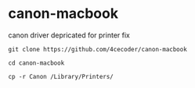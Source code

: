 # canon-macbook
canon driver depricated for printer fix

`git clone https://github.com/4cecoder/canon-macbook`

`cd canon-macbook`

`cp -r Canon /Library/Printers/`
